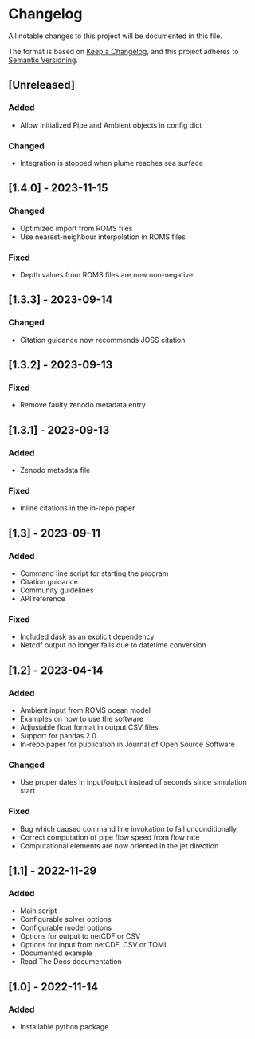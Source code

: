 # Changelog

All notable changes to this project will be documented in this file.

The format is based on [Keep a Changelog](https://keepachangelog.com/en/1.0.0/),
and this project adheres to [Semantic Versioning](https://semver.org/spec/v2.0.0.html).

## [Unreleased]
### Added
- Allow initialized Pipe and Ambient objects in config dict
### Changed
- Integration is stopped when plume reaches sea surface


## [1.4.0] - 2023-11-15
### Changed
- Optimized import from ROMS files
- Use nearest-neighbour interpolation in ROMS files
### Fixed
- Depth values from ROMS files are now non-negative

## [1.3.3] - 2023-09-14
### Changed
- Citation guidance now recommends JOSS citation


## [1.3.2] - 2023-09-13
### Fixed
- Remove faulty zenodo metadata entry


## [1.3.1] - 2023-09-13
### Added
- Zenodo metadata file
### Fixed
- Inline citations in the in-repo paper


## [1.3] - 2023-09-11
### Added
- Command line script for starting the program
- Citation guidance
- Community guidelines
- API reference

### Fixed
- Included dask as an explicit dependency
- Netcdf output no longer fails due to datetime conversion

## [1.2] - 2023-04-14
### Added
- Ambient input from ROMS ocean model
- Examples on how to use the software
- Adjustable float format in output CSV files
- Support for pandas 2.0
- In-repo paper for publication in Journal of Open Source Software

### Changed
- Use proper dates in input/output instead of seconds since simulation start

### Fixed
- Bug which caused command line invokation to fail unconditionally
- Correct computation of pipe flow speed from flow rate
- Computational elements are now oriented in the jet direction


## [1.1] - 2022-11-29
### Added
- Main script
- Configurable solver options
- Configurable model options
- Options for output to netCDF or CSV
- Options for input from netCDF, CSV or TOML
- Documented example
- Read The Docs documentation


## [1.0] - 2022-11-14
### Added
- Installable python package
